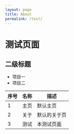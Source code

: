 ```yaml
---
layout: page
title: About
permalink: /test/
---
```


测试页面
=========

二级标题
----------

- 项目一
- 项目二

|序号|名称|描述|
|----|----|----|
|1|主页|默认主页|
|2|关于|默认的关于页|
|3|测试|本测试页面|


